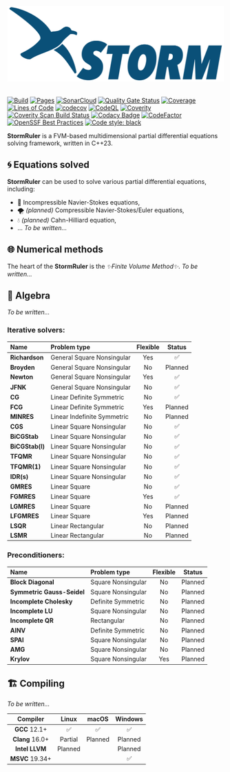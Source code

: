 # <p align="center">![Storm Ruler](./source_docs/Images/Logo.svg)</p>

[![Build](https://github.com/Jhuighuy/StormRuler/actions/workflows/ci-build.yml/badge.svg)](https://github.com/Jhuighuy/StormRuler/actions/workflows/ci-build.yml)
[![Pages](https://github.com/Jhuighuy/StormRuler/actions/workflows/ci-pages.yml/badge.svg)](https://github.com/Jhuighuy/StormRuler/actions/workflows/ci-pages.yml)
[![SonarCloud](https://github.com/Jhuighuy/StormRuler/actions/workflows/analysis-sonar.yml/badge.svg)](https://github.com/Jhuighuy/StormRuler/actions/workflows/analysis-sonar.yml)
[![Quality Gate Status](https://sonarcloud.io/api/project_badges/measure?project=Jhuighuy_StormRuler&metric=alert_status)](https://sonarcloud.io/summary/new_code?id=Jhuighuy_StormRuler)
[![Coverage](https://sonarcloud.io/api/project_badges/measure?project=Jhuighuy_StormRuler&metric=coverage)](https://sonarcloud.io/summary/new_code?id=Jhuighuy_StormRuler)
[![Lines of Code](https://sonarcloud.io/api/project_badges/measure?project=Jhuighuy_StormRuler&metric=ncloc)](https://sonarcloud.io/summary/new_code?id=Jhuighuy_StormRuler)
[![codecov](https://codecov.io/github/Jhuighuy/StormRuler/branch/main/graph/badge.svg?token=GUSIUDW3G0)](https://codecov.io/github/Jhuighuy/StormRuler)
[![CodeQL](https://github.com/Jhuighuy/StormRuler/actions/workflows/analysis-codeql.yml/badge.svg)](https://github.com/Jhuighuy/StormRuler/actions/workflows/analysis-codeql.yml)
[![Coverity](https://github.com/Jhuighuy/StormRuler/actions/workflows/analysis-coverity.yml/badge.svg)](https://github.com/Jhuighuy/StormRuler/actions/workflows/analysis-coverity.yml)
[![Coverity Scan Build Status](https://scan.coverity.com/projects/27159/badge.svg)](https://scan.coverity.com/projects/jhuighuy-stormruler)
[![Codacy Badge](https://app.codacy.com/project/badge/Grade/e7a26478673f403aa32f41a7c2a86d8d)](https://www.codacy.com/gh/Jhuighuy/StormRuler/dashboard?utm_source=github.com&amp;utm_medium=referral&amp;utm_content=Jhuighuy/StormRuler&amp;utm_campaign=Badge_Grade)
[![CodeFactor](https://www.codefactor.io/repository/github/jhuighuy/stormruler/badge)](https://www.codefactor.io/repository/github/jhuighuy/stormruler)
[![OpenSSF Best Practices](https://bestpractices.coreinfrastructure.org/projects/6812/badge)](https://bestpractices.coreinfrastructure.org/projects/6812)
[![Code style: black](https://img.shields.io/badge/code%20style-black-000000.svg)](https://github.com/psf/black)

**StormRuler** is a FVM-based multidimensional partial
differential equations solving framework, written in C++23.

<!----------------------------------------------------------------------------->
## 🌀 Equations solved
<!----------------------------------------------------------------------------->

**StormRuler** can be used to solve various partial differential equations,
including:
* 🌊 Incompressible Navier-Stokes equations,
* 🌪 _(planned)_ Сompressible Navier-Stokes/Euler equations,
* 💧 _(planned)_ Cahn-Hilliard equation,
* ...
_To be written..._

<!----------------------------------------------------------------------------->
## 🌐 Numerical methods
<!----------------------------------------------------------------------------->

The heart of the **StormRuler** is the _✨Finite Volume Method✨_.
_To be written..._

<!----------------------------------------------------------------------------->
## 🌈 Algebra
<!----------------------------------------------------------------------------->

_To be written..._

### Iterative solvers:
| Name                    | Problem type                 | Flexible | Status   |
|:------------------------|:-----------------------------|:--------:|:--------:|
| **Richardson**          | General Square Nonsingular   | Yes      | ✅       |
| **Broyden**             | General Square Nonsingular   | No       | Planned  |
| **Newton**              | General Square Nonsingular   | Yes      | ✅       |
| **JFNK**                | General Square Nonsingular   | No       | ✅       |
| **CG**                  | Linear Definite Symmetric    | No       | ✅       |
| **FCG**                 | Linear Definite Symmetric    | Yes      | Planned  |
| **MINRES**              | Linear Indefinite Symmetric  | No       | Planned  |
| **CGS**                 | Linear Square Nonsingular    | No       | ✅       |
| **BiCGStab**            | Linear Square Nonsingular    | No       | ✅       |
| **BiCGStab(l)**         | Linear Square Nonsingular    | No       | ✅       |
| **TFQMR**               | Linear Square Nonsingular    | No       | ✅       |
| **TFQMR(1)**            | Linear Square Nonsingular    | No       | ✅       |
| **IDR(s)**              | Linear Square Nonsingular    | No       | ✅       |
| **GMRES**               | Linear Square                | No       | ✅       |
| **FGMRES**              | Linear Square                | Yes      | ✅       |
| **LGMRES**              | Linear Square                | No       | Planned  |
| **LFGMRES**             | Linear Square                | Yes      | Planned  |
| **LSQR**                | Linear Rectangular           | No       | Planned  |
| **LSMR**                | Linear Rectangular           | No       | Planned  |

### Preconditioners:
| Name                        | Problem type             | Flexible | Status   |
|:----------------------------|:-------------------------|:--------:|:--------:|
| **Block Diagonal**          | Square Nonsingular       | No       | Planned  |
| **Symmetric Gauss-Seidel**  | Square Nonsingular       | No       | Planned  |
| **Incomplete Cholesky**     | Definite Symmetric       | No       | Planned  |
| **Incomplete LU**           | Square Nonsingular       | No       | Planned  |
| **Incomplete QR**           | Rectangular              | No       | Planned  |
| **AINV**                    | Definite Symmetric       | No       | Planned  |
| **SPAI**                    | Square Nonsingular       | No       | Planned  |
| **AMG**                     | Square Nonsingular       | No       | Planned  |
| **Krylov**                  | Square Nonsingular       | Yes      | Planned  |

<!----------------------------------------------------------------------------->
## 🏗 Compiling
<!----------------------------------------------------------------------------->

_To be written..._

| Compiler               | Linux           | macOS           | Windows         |
|:----------------------:|:---------------:|:---------------:|:---------------:|
| **GCC** 12.1+          | ✅              | ✅              | ✅              |
| **Clang** 16.0+        | Partial         | Planned         | Planned         |
| **Intel LLVM**         | Planned         |                 | Planned         |
| **MSVC** 19.34+        |                 |                 | ✅              |
